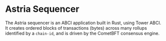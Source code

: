 # Astria Sequencer

The Astria sequencer is an ABCI application built in Rust, using Tower ABCI. It
creates ordered blocks of transactions (bytes) across many rollups identified by
a `chain-id`, and is driven by the CometBFT consensus engine.
